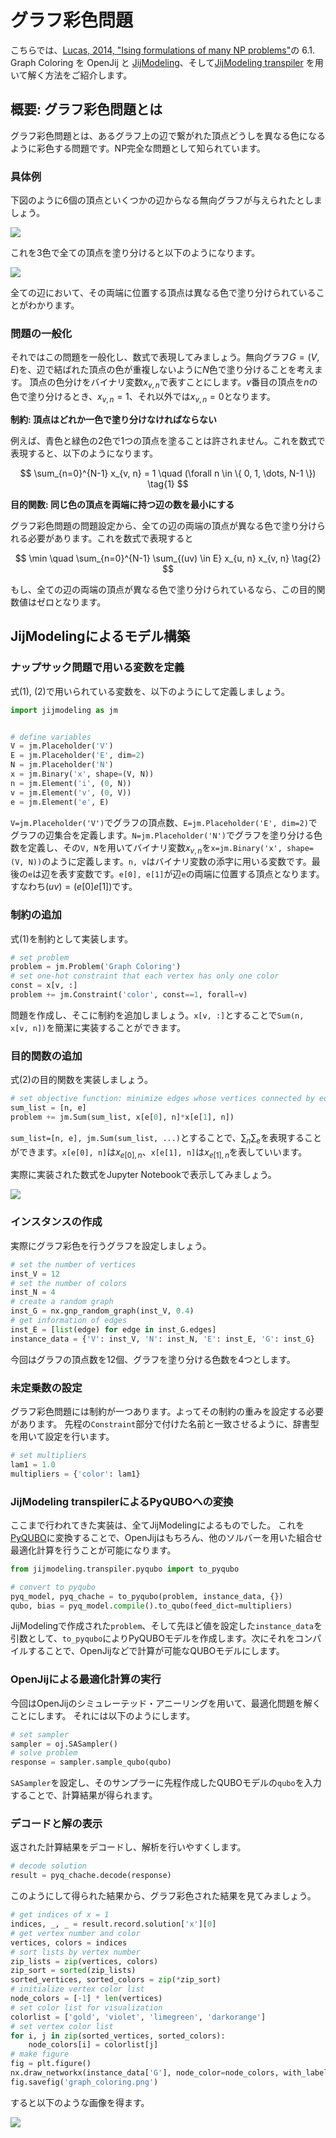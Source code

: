 # グラフ彩色問題

こちらでは、[Lucas, 2014, "Ising formulations of many NP problems"](https://doi.org/10.3389/fphy.2014.00005)の 6.1. Graph Coloring を OpenJij と [JijModeling](https://www.ref.documentation.jijzept.com/jijmodeling/)、そして[JijModeling transpiler](https://www.ref.documentation.jijzept.com/jijmodeling-transpiler/) を用いて解く方法をご紹介します。

## 概要: グラフ彩色問題とは

グラフ彩色問題とは、あるグラフ上の辺で繋がれた頂点どうしを異なる色になるように彩色する問題です。NP完全な問題として知られています。

### 具体例

下図のように6個の頂点といくつかの辺からなる無向グラフが与えられたとしましょう。

![](graph_coloring_01.png)

これを3色で全ての頂点を塗り分けると以下のようになります。

![](graph_coloring_02.png)

全ての辺において、その両端に位置する頂点は異なる色で塗り分けられていることがわかります。

### 問題の一般化

それではこの問題を一般化し、数式で表現してみましょう。無向グラフ$G = (V, E)$を、辺で結ばれた頂点の色が重複しないように$N$色で塗り分けることを考えます。
頂点の色分けをバイナリ変数$x_{v, n}$で表すことにします。$v$番目の頂点を$n$の色で塗り分けるとき、$x_{v, n} = 1$、それ以外では$x_{v, n} = 0$となります。  

**制約: 頂点はどれか一色で塗り分けなければならない**

例えば、青色と緑色の2色で1つの頂点を塗ることは許されません。これを数式で表現すると、以下のようになります。

$$
\sum_{n=0}^{N-1} x_{v, n} = 1 \quad (\forall n \in \{ 0, 1, \dots, N-1 \}) \tag{1}
$$

**目的関数: 同じ色の頂点を両端に持つ辺の数を最小にする**

グラフ彩色問題の問題設定から、全ての辺の両端の頂点が異なる色で塗り分けられる必要があります。これを数式で表現すると

$$
\min \quad \sum_{n=0}^{N-1} \sum_{(uv) \in E} x_{u, n} x_{v, n} \tag{2}
$$

もし、全ての辺の両端の頂点が異なる色で塗り分けられているなら、この目的関数値はゼロとなります。

## JijModelingによるモデル構築

### ナップサック問題で用いる変数を定義

式(1), (2)で用いられている変数を、以下のようにして定義しましょう。

```python
import jijmodeling as jm


# define variables
V = jm.Placeholder('V')
E = jm.Placeholder('E', dim=2)
N = jm.Placeholder('N')
x = jm.Binary('x', shape=(V, N))
n = jm.Element('i', (0, N))
v = jm.Element('v', (0, V))
e = jm.Element('e', E)
```

`V=jm.Placeholder('V')`でグラフの頂点数、`E=jm.Placeholder('E', dim=2)`でグラフの辺集合を定義します。`N=jm.Placeholder('N')`でグラフを塗り分ける色数を定義し、その`V, N`を用いてバイナリ変数$x_{v, n}$を`x=jm.Binary('x', shape=(V, N))`のように定義します。`n, v`はバイナリ変数の添字に用いる変数です。最後の`e`は辺を表す変数です。`e[0], e[1]`が辺`e`の両端に位置する頂点となります。すなわち$(uv) = (e[0] e[1])$です。

### 制約の追加

式(1)を制約として実装します。

```python
# set problem
problem = jm.Problem('Graph Coloring')
# set one-hot constraint that each vertex has only one color
const = x[v, :]
problem += jm.Constraint('color', const==1, forall=v)
```

問題を作成し、そこに制約を追加しましょう。`x[v, :]`とすることで`Sum(n, x[v, n])`を簡潔に実装することができます。

### 目的関数の追加

式(2)の目的関数を実装しましょう。

```python
# set objective function: minimize edges whose vertices connected by edges are the same color
sum_list = [n, e]
problem += jm.Sum(sum_list, x[e[0], n]*x[e[1], n])
```

`sum_list=[n, e], jm.Sum(sum_list, ...)`とすることで、$\sum_n \sum_e$を表現することができます。`x[e[0], n]`は$x_{e[0], n}$、`x[e[1], n]`は$x_{e[1], n}$を表していいます。

実際に実装された数式をJupyter Notebookで表示してみましょう。

![](graph_coloring_03.png)

### インスタンスの作成

実際にグラフ彩色を行うグラフを設定しましょう。

```python
# set the number of vertices
inst_V = 12
# set the number of colors
inst_N = 4
# create a random graph
inst_G = nx.gnp_random_graph(inst_V, 0.4)
# get information of edges
inst_E = [list(edge) for edge in inst_G.edges]
instance_data = {'V': inst_V, 'N': inst_N, 'E': inst_E, 'G': inst_G}
```

今回はグラフの頂点数を12個、グラフを塗り分ける色数を4つとします。

### 未定乗数の設定

グラフ彩色問題には制約が一つあります。よってその制約の重みを設定する必要があります。
先程の`Constraint`部分で付けた名前と一致させるように、辞書型を用いて設定を行います。

```python
# set multipliers
lam1 = 1.0
multipliers = {'color': lam1}    
```

### JijModeling transpilerによるPyQUBOへの変換

ここまで行われてきた実装は、全てJijModelingによるものでした。
これを[PyQUBO](https://pyqubo.readthedocs.io/en/latest/)に変換することで、OpenJijはもちろん、他のソルバーを用いた組合せ最適化計算を行うことが可能になります。

```python
from jijmodeling.transpiler.pyqubo import to_pyqubo

# convert to pyqubo
pyq_model, pyq_chache = to_pyqubo(problem, instance_data, {})
qubo, bias = pyq_model.compile().to_qubo(feed_dict=multipliers)
```

JijModelingで作成された`problem`、そして先ほど値を設定した`instance_data`を引数として、`to_pyqubo`によりPyQUBOモデルを作成します。次にそれをコンパイルすることで、OpenJijなどで計算が可能なQUBOモデルにします。

### OpenJijによる最適化計算の実行

今回はOpenJijのシミュレーテッド・アニーリングを用いて、最適化問題を解くことにします。
それには以下のようにします。

```python
# set sampler
sampler = oj.SASampler()
# solve problem
response = sampler.sample_qubo(qubo)
```    

`SASampler`を設定し、そのサンプラーに先程作成したQUBOモデルの`qubo`を入力することで、計算結果が得られます。

### デコードと解の表示

返された計算結果をデコードし、解析を行いやすくします。

```python
# decode solution
result = pyq_chache.decode(response)
```

このようにして得られた結果から、グラフ彩色された結果を見てみましょう。

```python
# get indices of x = 1
indices, _, _ = result.record.solution['x'][0]
# get vertex number and color
vertices, colors = indices
# sort lists by vertex number
zip_lists = zip(vertices, colors)
zip_sort = sorted(zip_lists)
sorted_vertices, sorted_colors = zip(*zip_sort)
# initialize vertex color list
node_colors = [-1] * len(vertices)
# set color list for visualization
colorlist = ['gold', 'violet', 'limegreen', 'darkorange']
# set vertex color list
for i, j in zip(sorted_vertices, sorted_colors):
    node_colors[i] = colorlist[j]
# make figure
fig = plt.figure()
nx.draw_networkx(instance_data['G'], node_color=node_colors, with_labels=True)
fig.savefig('graph_coloring.png')
```

すると以下のような画像を得ます。

![](graph_coloring_04.png)